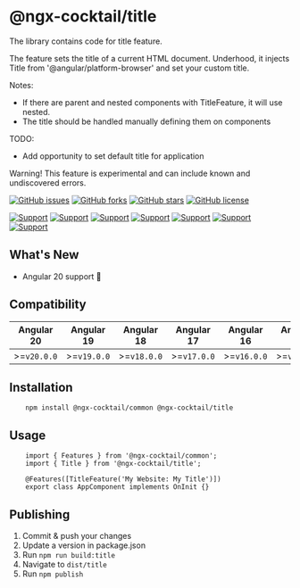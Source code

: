 # @ngx-cocktail/title

The library contains code for title feature.

The feature sets the title of a current HTML document. Underhood, it injects Title from '@angular/platform-browser' and set your custom title.

Notes:

- If there are parent and nested components with TitleFeature, it will use nested.
- The title should be handled manually defining them on components

TODO:

- Add opportunity to set default title for application

Warning! This feature is experimental and can include known and undiscovered errors.

[![GitHub issues](https://img.shields.io/github/issues/kostetskyroma/ngx-cocktail)](https://github.com/kostetskyroma/ngx-cocktail/issues)
[![GitHub forks](https://img.shields.io/github/forks/kostetskyroma/ngx-cocktail)](https://github.com/kostetskyroma/ngx-cocktail/network)
[![GitHub stars](https://img.shields.io/github/stars/kostetskyroma/ngx-cocktail)](https://github.com/kostetskyroma/ngx-cocktail/stargazers)
[![GitHub license](https://img.shields.io/github/license/kostetskyroma/ngx-cocktail)](https://github.com/kostetskyroma/ngx-cocktail/blob/master/LICENSE)

[![Support](https://img.shields.io/badge/Support-Angular%2014%2B-blue.svg?style=flat-square)]()
[![Support](https://img.shields.io/badge/Support-Angular%2015%2B-blue.svg?style=flat-square)]()
[![Support](https://img.shields.io/badge/Support-Angular%2016%2B-blue.svg?style=flat-square)]()
[![Support](https://img.shields.io/badge/Support-Angular%2017%2B-blue.svg?style=flat-square)]()
[![Support](https://img.shields.io/badge/Support-Angular%2018%2B-blue.svg?style=flat-square)]()
[![Support](https://img.shields.io/badge/Support-Angular%2019%2B-blue.svg?style=flat-square)]()
[![Support](https://img.shields.io/badge/Support-Angular%2020%2B-blue.svg?style=flat-square)]()

## What's New

- Angular 20 support 🥳

## Compatibility

| Angular 20  | Angular 19  | Angular 18  | Angular 17  | Angular 16  | Angular 15  | Angular 14  |
| ----------- | ----------- | ----------- | ----------- | ----------- | ----------- | ----------- |
| >=`v20.0.0` | >=`v19.0.0` | >=`v18.0.0` | >=`v17.0.0` | >=`v16.0.0` | >=`v15.0.0` | >=`v14.0.1` |

## Installation

        npm install @ngx-cocktail/common @ngx-cocktail/title

## Usage

        import { Features } from '@ngx-cocktail/common';
        import { Title } from '@ngx-cocktail/title';

        @Features([TitleFeature('My Website: My Title')])
        export class AppComponent implements OnInit {}

## Publishing

1. Commit & push your changes
2. Update a version in package.json
3. Run `npm run build:title`
4. Navigate to `dist/title`
5. Run `npm publish`
